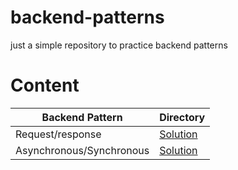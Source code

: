 # backend-patterns

just a simple repository to practice backend patterns

# Content

| Backend Pattern          | Directory                               |
| ------------------------ | --------------------------------------- |
| Request/response         | [Solution](/request-response/)          |
| Asynchronous/Synchronous | [Solution](/asynchrounous-synchronous/) |
